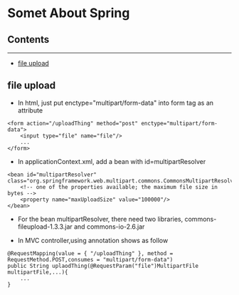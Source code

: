 # Somet About Spring


## Contents
------------

- [file upload](#file-upload)


## file upload

* In html, just put enctype="multipart/form-data" into form tag as an attribute 

```
<form action="/uploadThing" method="post" enctype="multipart/form-data">
	<input type="file" name="file"/>
	...
</form>
```

* In applicationContext.xml, add a bean with id=multipartResolver

```
<bean id="multipartResolver" class="org.springframework.web.multipart.commons.CommonsMultipartResolver">
	<!-- one of the properties available; the maximum file size in bytes -->
	<property name="maxUploadSize" value="100000"/>
</bean>
```

* For the bean multipartResolver, there need two libraries, commons-fileupload-1.3.3.jar and commons-io-2.6.jar


* In MVC controller,using annotation shows as follow

```
@RequestMapping(value = { "/uploadThing" }, method = RequestMethod.POST,consumes = "multipart/form-data")
public String uplaodThing(@RequestParam("file")MultipartFile multipartFile,...){
	...
}
```

